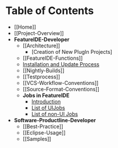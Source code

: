 # Table of Contents

* [[Home]]
* [[Project-Overview]]
* **FeatureIDE-Developer**
  * [[Architecture]]
    * [Creation of New PlugIn Projects]
  * [[FeatureIDE-Functions]]
  * [Installation and Update Process](https://github.com/tthuem/FeatureIDE/wiki/InstallationAndUpdateProcess)
  * [[Nightly-Builds]]
  * [[Testprocess]]
  * [[VCS-Workflow-Conventions]]
  * [[Source-Format-Conventions]]
  * **Jobs in FeatureIDE**
    * [Introduction](https://github.com/tthuem/FeatureIDE/wiki/Jobs-in-FeatureIDE)
    * [List of UIJobs](https://github.com/tthuem/FeatureIDE/wiki/List-of-UIJobs-created-in-FeatureIDE)
    * [List of non-UI Jobs](https://github.com/tthuem/FeatureIDE/wiki/List-of-non-UI-Jobs-created-in-FeatureIDE)
* **Software-Productline-Developer**
  * [[Best-Practice]]
  * [[Eclipse-Usage]]
  * [[Samples]]

